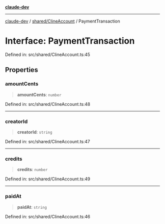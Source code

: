 [**claude-dev**](../../../README.md)

***

[claude-dev](../../../README.md) / [shared/ClineAccount](../README.md) / PaymentTransaction

# Interface: PaymentTransaction

Defined in: src/shared/ClineAccount.ts:45

## Properties

### amountCents

> **amountCents**: `number`

Defined in: src/shared/ClineAccount.ts:48

***

### creatorId

> **creatorId**: `string`

Defined in: src/shared/ClineAccount.ts:47

***

### credits

> **credits**: `number`

Defined in: src/shared/ClineAccount.ts:49

***

### paidAt

> **paidAt**: `string`

Defined in: src/shared/ClineAccount.ts:46
